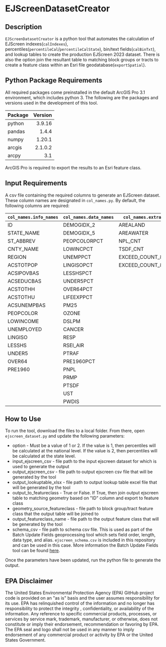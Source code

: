 # EJScreenDatasetCreator

## Description
`EJScreenDatasetCreator` is a python tool that automates the calculation of EJScreen indexes(`calIndexes`), percentiles(`percentileCal`/`percentileCalState`), bin/text fields(`calBinTxt`), and lookup tables to create the production EJScreen 2023 dataset. There is also the option join the resultant table to matching block groups or tracts to create a feature class within an Esri file geodatabase(`exportSpatial`).

## Python Package Requirements
All required packages come preinstalled in the default ArcGIS Pro 3.1 environment, which includes python 3. The following are the packages and versions used in the development of this tool. 

| Package       | Version       | 
| ------------- |--------------:|
| python        | 3.9.16        | 
| pandas        | 1.4.4         | 
| numpy         | 1.20.1        | 
| arcgis        | 2.1.0.2       |  
| arcpy         | 3.1           |

ArcGIS Pro is required to export the results to an Esri feature class. 
## Input Requirements

A csv file containing the required columns to generate an EJScreen dataset. These column names are designated in `col_names.py`. By default, the following columns are required:

| `col_names.info_names`       | `col_names.data_names`      | `col_names.extra_cols`      |
| ------------- | ------------- | ------------- |
| ID |  DEMOGIDX_2 | AREALAND | 
| STATE_NAME | DEMOGIDX_5 | AREAWATER | 
| ST_ABBREV | PEOPCOLORPCT | NPL_CNT | 
| CNTY_NAME | LOWINCPCT | TSDF_CNT | 
| REGION | UNEMPPCT | EXCEED_COUNT_80 | 
| ACSTOTPOP | LINGISOPCT | EXCEED_COUNT_80_SUP | 
| ACSIPOVBAS | LESSHSPCT | |
| ACSEDUCBAS | UNDER5PCT | |
| ACSTOTHH | OVER64PCT | |
| ACSTOTHU | LIFEEXPPCT | |
| ACSUNEMPBAS | PM25 | |
| PEOPCOLOR | OZONE | |
| LOWINCOME | DSLPM | |
| UNEMPLOYED | CANCER | |
| LINGISO | RESP | |
| LESSHS | RSEI_AIR | |
| UNDER5 | PTRAF | |
| OVER64 | PRE1960PCT | |
| PRE1960 | PNPL |  |
|  | PRMP | |
|  | PTSDF | |
|  | UST | |
|  | PWDIS | |

## How to Use

To run the tool, download the files to a local folder. From there, open `ejscreen_dataset.py` and update the following parameters:
* option - Must be a value of 1 or 2. If the value is 1, then percentiles will be calculated at the national level. If the value is 2, then percentiles will be calculated at the state level. 
* input_ejscreen_csv - file path to the input ejscreen dataset for which is used to generate the output
* output_ejscreen_csv - file path to output ejscreen csv file that will be generated by the tool
* output_lookuptable_xlsx - file path to output lookup table excel file that will be generated by the tool
* output_to_featureclass - True or False. If True, then join output ejscreen table to matching geometry based on "ID" column and export to  feature class
* geometry_source_featureclass - file path to block group/tract feature class that the output table will be joined to
* output_featureclass_name - file path to the output feature class that will be generated by the tool
* schema_csv - file path to schema csv file. This is used as part of the Batch Update Fields geoprocessing tool which sets field order, length, data type, and alias. `ejscreen_schema.csv` is included in this repository and can be used in this case. More information the Batch Update Fields tool can be found [here](https://pro.arcgis.com/en/pro-app/latest/tool-reference/data-management/batch-update-fields.htm).

Once the parameters have been updated, run the python file to generate the output. 


## EPA Disclaimer
The United States Environmental Protection Agency (EPA) GitHub project code is provided on an "as is" basis and the user assumes responsibility for its use.  EPA has relinquished control of the information and no longer has responsibility to protect the integrity , confidentiality, or availability of the information.  Any reference to specific commercial products, processes, or services by service mark, trademark, manufacturer, or otherwise, does not constitute or imply their endorsement, recommendation or favoring by EPA.  The EPA seal and logo shall not be used in any manner to imply endorsement of any commercial product or activity by EPA or the United States Government. 


